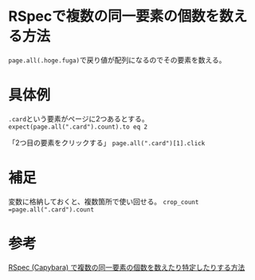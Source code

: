 # RSpecで複数の同一要素の個数を数える方法

`page.all(.hoge.fuga)`で戻り値が配列になるのでその要素を数える。

# 具体例

`.card`という要素がページに2つあるとする。
`expect(page.all(".card").count).to eq 2`

「2つ目の要素をクリックする」
`page.all(".card")[1].click`

# 補足
変数に格納しておくと、複数箇所で使い回せる。
`crop_count =page.all(".card").count`

# 参考

[RSpec (Capybara) で複数の同一要素の個数を数えたり特定したりする方法](https://obel.hatenablog.jp/entry/20210319/1616095800)